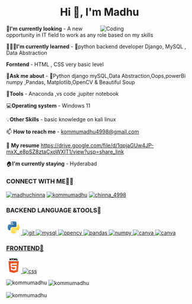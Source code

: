 <h1 align="center">Hi 👋, I'm Madhu </h1>
<img align="right" alt="Coding" width=" 250" src="https://media3.giphy.com/media/RiykPw9tgdOylwFgUe/giphy.gif?cid=790b7611cbe8eb713a762536f99cf0f451bf25d3b3c2b176&rid=giphy.gif&ct=g">                                                 



🔎**I'm currently looking** - A new opportunity in IT field to work as any role based on my         skills
 
👨🏻‍💻**I'm currently learned** -  🐍python backend developer Django, MySQL , Data Abstraction

   **Forntend**  - HTML , CSS very basic level
   
💬**Ask me about** - 🐍Python django mySQL,Data Abstraction,Oops,powerBi numpy ,Pandas, Matplotlib,OpenCV & Beautiful Soup

🧰**Tools**  - Anaconda ,vs code ,jupiter notebook

💻**Operating system** - Windows 11

💡**Other Skills** - basic knowledge on kali linux

📫 **How to reach me**  - kommumadhu4998@gmail.com

📄 **My resume**  https://drive.google.com/file/d/1qpjaGUw4JP-mxX_e8pSZ8ztaCxoWXIT1/view?usp=share_link

🏠**I'm currently staying** - Hyderabad


<h3 align="left">CONNECT WITH ME🫶🏻</h3>
<p align="left">
<a href="https://twitter.com/madhuchinna" target="blank"><img align="center" src="https://raw.githubusercontent.com/rahuldkjain/github-profile-readme-generator/master/src/images/icons/Social/twitter.svg" alt="madhuchinna" height="30" width="40" /></a>
<a href="https://linkedin.com/in/kommumadhu" target="blank"><img align="center" src="https://raw.githubusercontent.com/rahuldkjain/github-profile-readme-generator/master/src/images/icons/Social/linked-in-alt.svg" alt="kommumadhu" height="30" width="40" /></a>
<a href="https://instagram.com/chinna_4998" target="blank"><img align="center" src="https://raw.githubusercontent.com/rahuldkjain/github-profile-readme-generator/master/src/images/icons/Social/instagram.svg" alt="chinna_4998" height="30" width="40" /></a>
</p>



<h3 align="left">BACKEND LANGUAGE &TOOLS🎯</h3>


<p align="left"> <a href="https://www.python.org" target="_blank" rel="noreferrer"> <img src="https://raw.githubusercontent.com/devicons/devicon/master/icons/python/python-original.svg" alt="python" width="40" height="40"/> </a> <a href="https://www.djangoproject.com/" target="_blank" rel="noreferrer"> <img src="https://brandslogos.com/wp-content/uploads/thumbs/django-logo-vector.svg" alt="git" width="40" height="40"/> </a> <a href="https://www.mysql.com/" target="_blank" rel="noreferrer"> <img src="https://pngimg.com/uploads/mysql/mysql_PNG11.png" alt="mysql" width="40" height="40"/> </a> <a href="https://opencv.org/" target="_blank" rel="noreferrer"> <img src="https://www.vectorlogo.zone/logos/opencv/opencv-icon.svg" alt="opencv" width="40" height="40"/> </a> <a href="https://pandas.pydata.org/" target="_blank" rel="noreferrer"> <img src="https://www.cilans.net/wp-content/uploads/2019/12/Python-Pandas-logo.png" alt="pandas" width="40" height="40"/> </a> <a href="https://numpy.org/" target="_blank" rel="noreferrer"> <img src="https://miro.medium.com/max/1199/1*tb3j9HHxxpCuXUh4MR1gAg.png" alt="numpy" width="40" height="40"/> </a> <a href="https://powerbi.microsoft.com/en-au/" target="_blank" rel="noreferrer"> <img src="https://1000logos.net/wp-content/uploads/2022/08/Microsoft-Power-BI-Logo.png" alt="canva" width="60" height="40"/> </a> <a href="https://www.canva.com" target="_blank" rel="noreferrer"> <img src="https://logos-world.net/wp-content/uploads/2020/02/Canva-Logo.png" alt="canva" width="40" height="40"/> 
 
 
 <h3 align="left">FRONTEND🎯</h3>
 
 
</a> <a href="https://html.com" target="_blank" rel="noreferrer"> <img src="https://raw.githubusercontent.com/devicons/devicon/master/icons/html5/html5-original-wordmark.svg" alt="html" width="40" height="40"/> </a> <a href="https://www.w3schools.com/css/" target="_blank" rel="noreferrer"> <img src="https://www.freepnglogos.com/uploads/html5-logo-png/html5-logo-opencode-css-8.png" alt="css" width="40" height="40"/> </a> </p>














<p><img align="left" src="https://github-readme-stats.vercel.app/api/top-langs?username=kommumadhu&show_icons=true&locale=en&layout=compact" alt="kommumadhu" /></p>

<p>&nbsp;<img align="center" src="https://github-readme-stats.vercel.app/api?username=kommumadhu&show_icons=true&locale=en" alt="kommumadhu" /></p>

<p><img align="center" src="https://github-readme-streak-stats.herokuapp.com/?user=kommumadhu&" alt="kommumadhu" /></p>





